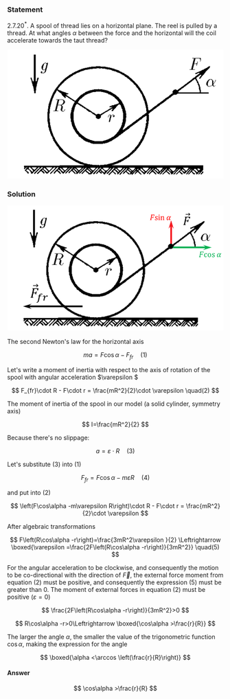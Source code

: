 ###  Statement

$2.7.20^*.$ A spool of thread lies on a horizontal plane. The reel is pulled by a thread. At what angles $\alpha$ between the force and the horizontal will the coil accelerate towards the taut thread?

![ For problem $2.7.20^*$ |554x330, 34%](../../img/2.7.20/2.7.20.png)

### Solution

![ Forces acting on the spool |890x515, 46%](../../img/2.7.20/2.7.20_1.png)

The second Newton's law for the horizontal axis

$$
ma=F\cos\alpha -F_{fr}\quad(1)
$$

Let's write a moment of inertia with respect to the axis of rotation of the spool with angular acceleration $\varepsilon $

$$
F_{fr}\cdot R - F\cdot r = \frac{mR^2}{2}\cdot \varepsilon \quad(2)
$$

The moment of inertia of the spool in our model (a solid cylinder, symmetry axis)

$$
I=\frac{mR^2}{2}
$$

Because there's no slippage:

$$
a=\varepsilon \cdot R\quad(3)
$$

Let's substitute $(3)$ into $(1)$

$$
F_{fr}=F\cos\alpha -m\varepsilon R\quad(4)
$$

and put into $(2)$

$$
\left(F\cos\alpha -m\varepsilon R\right)\cdot R - F\cdot r = \frac{mR^2}{2}\cdot \varepsilon
$$

After algebraic transformations

$$
F\left(R\cos\alpha -r\right)=\frac{3mR^2\varepsilon }{2} \Leftrightarrow \boxed{\varepsilon =\frac{2F\left(R\cos\alpha -r\right)}{3mR^2}} \quad(5)
$$

For the angular acceleration to be clockwise, and consequently the motion to be co-directional with the direction of $\vec{F}$, the external force moment from equation $(2)$ must be positive, and consequently the expression $(5)$ must be greater than 0. The moment of external forces in equation $(2)$ must be positive $(\varepsilon = 0)$

$$
\frac{2F\left(R\cos\alpha -r\right)}{3mR^2}>0
$$

$$
R\cos\alpha -r>0\Leftrightarrow \boxed{\cos\alpha >\frac{r}{R}}
$$

The larger the angle $\alpha$, the smaller the value of the trigonometric function $\cos\alpha$, making the expression for the angle

$$
\boxed{\alpha <\arccos \left(\frac{r}{R}\right)}
$$

#### Answer

$$
\cos\alpha >\frac{r}{R}
$$